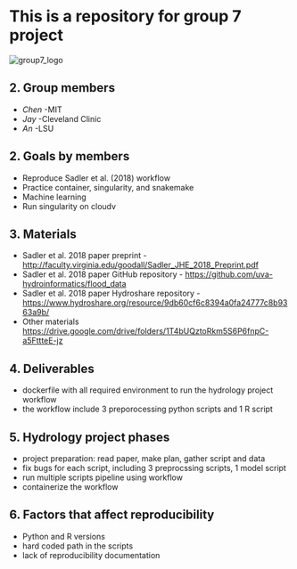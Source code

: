 # This is a repository for group 7 project

![group7_logo](https://cdn.archonia.us/images/1-63650-1-1-original1/naruto-shippuden-fabric-poster-team-7.jpg)


## 2. Group members
- _Chen_ -MIT
- _Jay_ -Cleveland Clinic
- _An_ -LSU


## 2. Goals by members
- Reproduce Sadler et al. (2018) workflow
- Practice container, singularity, and snakemake
- Machine learning
- Run singularity on cloudv

## 3. Materials
- Sadler et al. 2018 paper preprint - http://faculty.virginia.edu/goodall/Sadler_JHE_2018_Preprint.pdf
- Sadler et al. 2018 paper GitHub repository - https://github.com/uva-hydroinformatics/flood_data
- Sadler et al. 2018 paper Hydroshare repository - https://www.hydroshare.org/resource/9db60cf6c8394a0fa24777c8b9363a9b/
- Other materials https://drive.google.com/drive/folders/1T4bUQztoRkm5S6P6fnpC-a5FttteE-jz

## 4. Deliverables
- dockerfile with all required environment to run the hydrology project workflow
- the workflow include 3 preporocessing python scripts and 1 R script

## 5. Hydrology project phases
- project preparation: read paper, make plan, gather script and data
- fix bugs for each script, including 3 preprocssing scripts, 1 model script
- run multiple scripts pipeline using workflow
- containerize the workflow

## 6. Factors that affect reproducibility
- Python and R versions
- hard coded path in the scripts
- lack of reproducibility documentation


